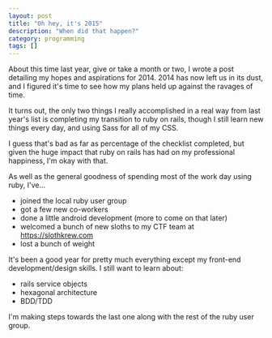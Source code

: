 ```yaml
---
layout: post
title: "Oh hey, it's 2015"
description: "When did that happen?"
category: programming
tags: []
---
```


About this time last year, give or take a month or two, I wrote a post detailing my hopes and aspirations for 2014. 2014 has now left us in its dust, and I figured it's time to see how my plans held up against the ravages of time.

It turns out, the only two things I really accomplished in a real way from last year's list is completing my transition to ruby on rails, though I still learn new things every day, and using Sass for all of my CSS.

I guess that's bad as far as percentage of the checklist completed, but given the huge impact that ruby on rails has had on my professional happiness, I'm okay with that.

As well as the general goodness of spending most of the work day using ruby, I've...

 * joined the local ruby user group
 * got a few new co-workers
 * done a little android development (more to come on that later)
 * welcomed a bunch of new sloths to my CTF team at https://slothkrew.com
 * lost a bunch of weight

It's been a good year for pretty much everything except my front-end development/design skills. I still want to learn about:

 * rails service objects
 * hexagonal architecture
 * BDD/TDD

I'm making steps towards the last one along with the rest of the ruby user group.